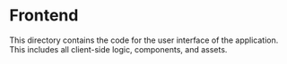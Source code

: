 # Frontend

This directory contains the code for the user interface of the application. This includes all client-side logic, components, and assets.

